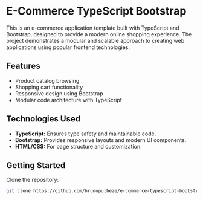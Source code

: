 # E-Commerce TypeScript Bootstrap

This is an e-commerce application template built with TypeScript and Bootstrap, designed to provide a modern online shopping experience. The project demonstrates a modular and scalable approach to creating web applications using popular frontend technologies.

## Features

- Product catalog browsing
- Shopping cart functionality
- Responsive design using Bootstrap
- Modular code architecture with TypeScript

## Technologies Used

- **TypeScript:** Ensures type safety and maintainable code.
- **Bootstrap:** Provides responsive layouts and modern UI components.
- **HTML/CSS:** For page structure and customization.

## Getting Started

Clone the repository:

```sh
git clone https://github.com/brunopulheze/e-commerce-typescript-bootstrap.git
